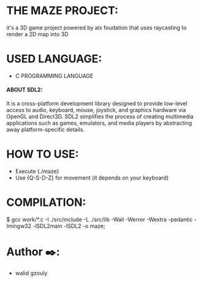 # THE MAZE PROJECT:

 it's a 3D game project powered by alx foudation that uses raycasting to render a 2D map into 3D 

# USED LANGUAGE:

- C PROGRAMMING LANGUAGE
 
#### ABOUT SDL2:

It is a cross-platform development library designed to provide low-level access to audio, keyboard, mouse, joystick, and graphics hardware via OpenGL and Direct3D. SDL2 simplifies the process of creating multimedia applications such as games, emulators, and media players by abstracting away platform-specific details. 

# HOW TO USE:

- Execute {./maze} 
- Use {Q-S-D-Z} for movement (it depends on your keyboard) 

# COMPILATION:

$ gcc work/*.c -I ./src/include -L ./src/lib -Wall -Werror -Wextra -pedantic -lmingw32 -lSDL2main -lSDL2 -o maze;

# Author ✒️:
- walid gzouly

